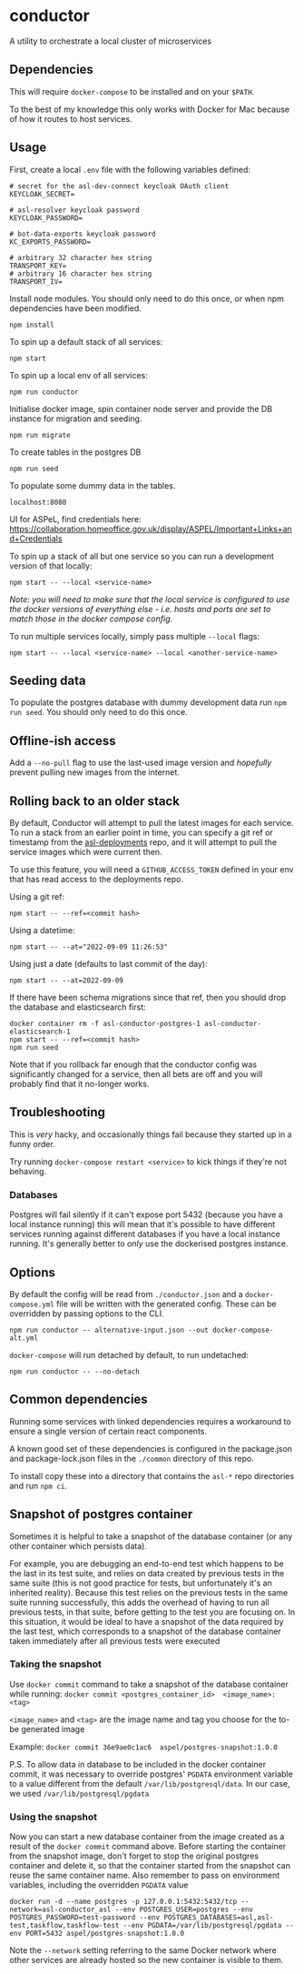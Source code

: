 # conductor

A utility to orchestrate a local cluster of microservices

## Dependencies

This will require `docker-compose` to be installed and on your `$PATH`.

To the best of my knowledge this only works with Docker for Mac because of how it routes to host services.

## Usage

First, create a local `.env` file with the following variables defined:

```
# secret for the asl-dev-connect keycloak OAuth client
KEYCLOAK_SECRET=

# asl-resolver keycloak password
KEYCLOAK_PASSWORD=

# bot-data-exports keycloak password
KC_EXPORTS_PASSWORD=

# arbitrary 32 character hex string
TRANSPORT_KEY=
# arbitrary 16 character hex string
TRANSPORT_IV=
```

Install node modules. You should only need to do this once, or when npm dependencies have been modified.

```
npm install
```

To spin up a default stack of all services:

```
npm start
```

To spin up a local env of all services:

```
npm run conductor
```
Initialise docker image, spin container node server and provide the DB instance for migration and seeding.

````
npm run migrate
````
To create tables in the postgres DB

```
npm run seed
```
To populate some dummy data in the tables.


````
localhost:8080      
````
UI for ASPeL, find credentials here: https://collaboration.homeoffice.gov.uk/display/ASPEL/Important+Links+and+Credentials


To spin up a stack of all but one service so you can run a development version of that locally:
```
npm start -- --local <service-name>
```

_Note: you will need to make sure that the local service is configured to use the docker versions of everything else - i.e. hosts and ports are set to match those in the docker compose config._

To run multiple services locally, simply pass multiple `--local` flags:

```
npm start -- --local <service-name> --local <another-service-name>
```

## Seeding data

To populate the postgres database with dummy development data run `npm run seed`. You should only need to do this once.

## Offline-ish access

Add a `--no-pull` flag to use the last-used image version and _hopefully_ prevent pulling new images from the internet.

## Rolling back to an older stack

By default, Conductor will attempt to pull the latest images for each service. To run a stack from an earlier point in time,
you can specify a git ref or timestamp from the [asl-deployments](https://github.com/UKHomeOffice/asl-deployments/commits/master)
repo, and it will attempt to pull the service images which were current then.

To use this feature, you will need a `GITHUB_ACCESS_TOKEN` defined in your env that has read access to the deployments repo.

Using a git ref:

```
npm start -- --ref=<commit hash>
```

Using a datetime:

```
npm start -- --at="2022-09-09 11:26:53"
```

Using just a date (defaults to last commit of the day):

```
npm start -- --at=2022-09-09
```

If there have been schema migrations since that ref, then you should drop the database and elasticsearch first:

```
docker container rm -f asl-conductor-postgres-1 asl-conductor-elasticsearch-1
npm start -- --ref=<commit hash>
npm run seed
```

Note that if you rollback far enough that the conductor config was significantly changed for a service, then all bets are
off and you will probably find that it no-longer works.

## Troubleshooting

This is _very_ hacky, and occasionally things fail because they started up in a funny order.

Try running `docker-compose restart <service>` to kick things if they're not behaving.

### Databases

Postgres will fail silently if it can't expose port 5432 (because you have a local instance running) this will mean that it's possible to have different services running against different databases if you have a local instance running. It's generally better to _only_ use the dockerised postgres instance.

## Options

By default the config will be read from `./conductor.json` and a `docker-compose.yml` file will be written with the generated config. These can be overridden by passing options to the CLI.

```
npm run conductor -- alternative-input.json --out docker-compose-alt.yml
```

`docker-compose` will run detached by default, to run undetached:

```
npm run conductor -- --no-detach
```

## Common dependencies

Running some services with linked dependencies requires a workaround to ensure a single version of certain react components.

A known good set of these dependencies is configured in the package.json and package-lock.json files in the `./common` directory of this repo.

To install copy these into a directory that contains the `asl-*` repo directories and run `npm ci`.

## Snapshot of postgres container

Sometimes it is helpful to take a snapshot of the database container (or any other container which persists data).

For example, you are debugging an end-to-end test which happens to be the last in its test suite, and relies on data created by
previous tests in the same suite (this is not good practice for tests, but unfortunately it's an inherited reality).
Because this test relies on the previous tests in the same suite running successfully, this adds the overhead of having to run
all previous tests, in that suite, before getting to the test you are focusing on. In this situation, it would be ideal to
have a snapshot of the data required by the last test, which corresponds to a snapshot of the database container taken immediately
after all previous tests were executed

### Taking the snapshot

Use `docker commit` command to take a snapshot of the database container while running:
`docker commit <postgres_container_id>  <image_name>:<tag>`

`<image_name>` and `<tag>` are the image name and tag you choose for the to-be generated image

Example:
`docker commit 36e9ae0c1ac6  aspel/postgres-snapshot:1.0.0`

P.S. To allow data in database to be included in the docker container commit, it was necessary to override
postgres' `PGDATA` environment variable to a value different from the default `/var/lib/postgresql/data`. In
our case, we used `/var/lib/postgresql/pgdata`


### Using the snapshot

Now you can start a new database container from the image created as a result of the `docker commit` command above.
Before starting the container from the snapshot image, don't forget to stop the original postgres container and delete it,
so that the container started from the snapshot can reuse the same container name.
Also remember to pass on environment variables, including the overridden `PGDATA` value

`docker run -d --name postgres -p 127.0.0.1:5432:5432/tcp --network=asl-conductor_asl --env POSTGRES_USER=postgres --env POSTGRES_PASSWORD=test-password --env POSTGRES_DATABASES=asl,asl-test,taskflow,taskflow-test --env PGDATA=/var/lib/postgresql/pgdata --env PORT=5432 aspel/postgres-snapshot:1.0.0`

Note the `--network` setting referring to the same Docker network where other services are already hosted
so the new container is visible to them.
